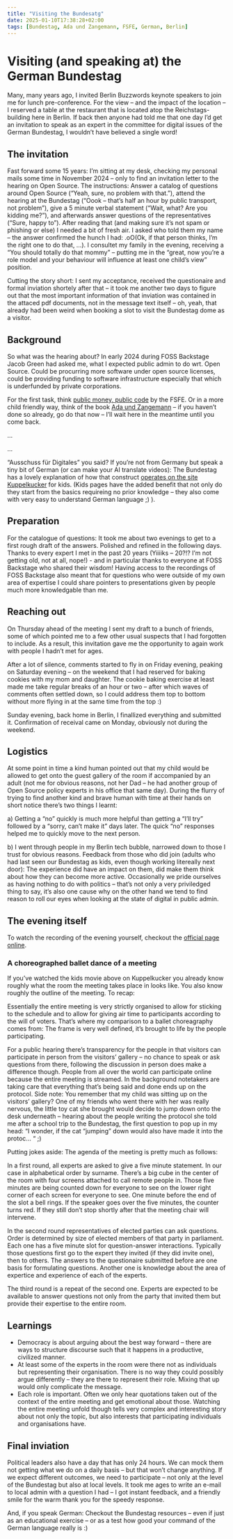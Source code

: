 ```yaml
---
title: "Visiting the Bundesatg"
date: 2025-01-10T17:38:28+02:00
tags: [Bundestag, Ada und Zangemann, FSFE, German, Berlin]
---
```



# Visiting (and speaking at) the German Bundestag

Many, many years ago, I invited Berlin Buzzwords keynote speakers to join me for lunch pre-conference. For the view – and the impact of the location – I reserved a table at the restaurant that is located atop the Reichstags-building here in Berlin. If back then anyone had told me that one day I’d get an invitation to speak as an expert in the committee for digital issues of the German Bundestag, I wouldn’t have believed a single word!

## The invitation

Fast forward some 15 years: I’m sitting at my desk, checking my personal mails some time in November 2024 – only to find an invitation letter to the hearing on Open Source. The instructions: Answer a catalog of questions around Open Source (“Yeah, sure, no problem with that.”), attend the hearing at the Bundestag (“Oook – that’s half an hour by public transport, not problem”), give a 5 minute verbal statement (“Wait, what? Are you kidding me?”), and afterwards answer questions of the representatives (“Sure, happy to”). After reading that (and making sure it’s not spam or phishing or else) I needed a bit of fresh air. I asked who told them my name – the answer confirmed the hunch I had: .oO(Ok, if that person thinks, I’m the right one to do that, …). I consultet my family in the evening, receiving a “You should totally do that mommy” – putting me in the “great, now you’re a role model and your behaviour will influence at least one child’s view” position.

Cutting the story short: I sent my acceptance, received the questionaire and formal inviation shortely after that – it took me another two days to figure out that the most important information of that inviation was contained in the attaced pdf documents, not in the message text itself – oh, yeah, that already had been weird when booking a slot to visit the Bundestag dome as a visitor.

## Background

So what was the hearing about? In early 2024 during FOSS Backstage Jacob Green had asked me, what I expected public admin to do wrt. Open Source. Could be procurring more software under open source licenses, could be providing funding to software infrastructure especially that which is underfunded by private corporations.

For the first task, think [public money, public code](https://publiccode.eu/en/
) by the FSFE. Or in a more child friendly way, think of the book [Ada und Zangemann](https://fsfe.org/activities/ada-zangemann/index.de.html) – if you haven’t done so already, go do that now – I’ll wait here in the meantime until you come back.

…

…

“Ausschuss für Digitales” you said? If you’re not from Germany but speak a tiny bit of German (or can make your AI translate videos): The Bundestag has a lovely explanation of how that construct [operates on the site Kuppelkucker](https://www.kuppelkucker.de/entdecke-den-bundestag/was-machen-die-ausschuesse) for kids. (Kids pages have the added benefit that not only do they start from the basics requireing no prior knowledge – they also come with very easy to understand German language ;) ).


## Preparation

For the catalogue of questions: It took me about two evenings to get to a first rough draft of the answers. Polished and refined in the following days. Thanks to every expert I met in the past 20 years (Yiiiiks – 20?!? I’m not getting old, not at all, nope!) - and in particular thanks to everyone at FOSS Backstage who shared their wisdom! Having access to the recordings of FOSS Backstage also meant that for questions who were outside of my own area of expertise I could share pointers to presentations given by people much more knowledgable than me.

## Reaching out

On Thursday ahead of the meeting I sent my draft to a bunch of friends, some of which pointed me to a few other usual suspects that I had forgotten to include. As a result, this invitation gave me the opportunity to again work with people I hadn’t met for ages.

After a lot of silence, comments started to fly in on Friday evening, peaking on Saturday evening – on the weekend that I had reserved for baking cookies with my mom and daughter. The cookie baking exercise at least made me take regular breaks of an hour or two – after which waves of comments often settled down, so I could address them top to bottom without more flying in at the same time from the top :)

Sunday evening, back home in Berlin, I finallized everything and submitted it. Confirmation of receival came on Monday, obviously not during the weekend.

## Logistics

At some point in time a kind human pointed out that my child would be allowed to get onto the guest gallery of the room if accompanied by an adult (not me for obvious reasons, not her Dad – he had another group of Open Source policy experts in his office that same day). During the flurry of trying to find another kind and brave human with time at their hands on short notice there’s two things I learnt:

a) Getting a “no” quickly is much more helpful than getting a “I’ll try” followed by a “sorry, can’t make it” days later. The quick “no” responses helped me to quickly move to the next person.

b) I went through people in my Berlin tech bubble, narrowed down to those I trust for obvious reasons. Feedback from those who did join (adults who had last seen our Bundestag as kids, even though working litereally next door): The experience did have an impact on them, did make them think about how they can become more active. Occasionally we pride ourselves as having nothing to do with politics – that’s not only a very priviledged thing to say, it’s also one cause why on the other hand we tend to find reason to roll our eyes when looking at the state of digital in public admin.

## The evening itself

To watch the recording of the evening yourself, checkout the [official page online](https://www.bundestag.de/dokumente/textarchiv/2024/kw49-pa-digitales-open-source-1029830
).

### A choreographed ballet dance of a meeting

If you’ve watched the kids movie above on Kuppelkucker you already know roughly what the room the meeting takes place in looks like. You also know roughly the outline of the meeting. To recap:

Essentially the entire meeting is very strictly organised to allow for sticking to the schedule and to allow for giving air time to participants according to the will of voters. That’s where my comparison to a ballet choreagraphy comes from: The frame is very well defined, it’s brought to life by the people participating.

For a public hearing there’s transparency for the people in that visitors can participate in person from the visitors’ gallery – no chance to speak or ask questions from there, following the discussion in person does make a difference though. People from all over the world can participate online because the entire meeting is streamed. In the background notetakers are taking care that everything that’s being said and done ends up on the protocol. Side note: You remember that my child was sitting up on the visitors’ gallery? One of my friends who went there with her was really nervous, the little toy cat she brought would decide to jump down onto the desk underneath – hearing about the people writing the protocol she told me after a school trip to the Bundestag, the first question to pop up in my head: “I wonder, if the cat “jumping” down would also have made it into the protoc… “ ;)

Putting jokes aside: The agenda of the meeting is pretty much as follows:

In a first round, all experts are asked to give a five minute statement. In our case in alphabetical order by surname. There’s a big cube in the center of the room with four screens attached to call remote people in. Those five minutes are being counted down for everyone to see on the lower right corner of each screen for everyone to see. One minute before the end of the slot a bell rings. If the speaker goes over the five minutes, the counter turns red. If they still don’t stop shortly after that the meeting chair will intervene.

In the second round representatives of elected parties can ask questions. Order is determined by size of elected members of that party in parliament. Each one has a five minute slot for question-answer interactions. Typically those questions first go to the expert they invited (if they did invite one), then to others. The answers to the questionaire submitted before are one basis for formulating questions. Another one is knowledge about the area of expertice and experience of each of the experts.

The third round is a repeat of the second one. Experts are expected to be available to answer questions not only from the party that invited them but provide their expertise to the entire room. 


## Learnings

* Democracy is about arguing about the best way forward – there are ways to structure discourse such that it happens in a productive, civilized manner.
* At least some of the experts in the room were there not as individuals but representing their organisation. There is no way they could possibly argue differently – they are there to represent their role. Mixing that up would only complicate the message.
* Each role is important. Often we only hear quotations taken out of the context of the entire meeting and get emotional about those. Watching the entire meeting unfold though tells very complex and interesting story about not only the topic, but also interests that participating individuals and organisations have.

## Final inviation

Political leaders also have a day that has only 24 hours. We can mock them not getting what we do on a daily basis – but that won’t change anything. If we expect different outcomes, we need to participate – not only at the level of the Bundestag but also at local levels. It took me ages to write an e-mail to local admin with a question I had – I got instant feedback, and a friendly smile for the warm thank you for the speedy response.

And, if you speak German: Checkout the Bundestag resources – even if just as an educational exercise – or as a test how good your command of the German language really is :)

